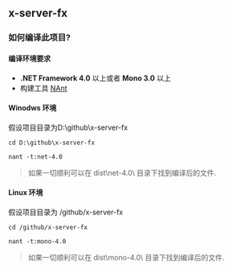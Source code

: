 ## x-server-fx ##

### 如何编译此项目?

#### 编译环境要求
- **.NET Framework 4.0** 以上或者 **Mono 3.0** 以上
- 构建工具 [NAnt](https://github.com/nant/nant "https://github.com/nant/nant")  

#### Winodws 环境
假设项目目录为D:\github\x-server-fx

`cd D:\github\x-server-fx`

`nant -t:net-4.0`

> 如果一切顺利可以在 dist\net-4.0\ 目录下找到编译后的文件.

#### Linux 环境

假设项目目录为 /github/x-server-fx

`cd /github/x-server-fx`

`nant -t:mono-4.0`

> 如果一切顺利可以在 dist\mono-4.0\ 目录下找到编译后的文件.
